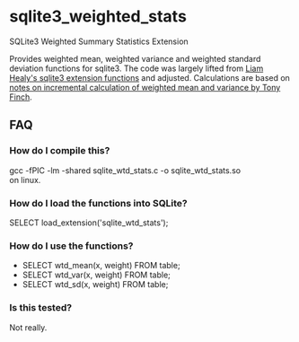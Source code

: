 # sqlite3_weighted_stats
SQLite3 Weighted Summary Statistics Extension

Provides weighted mean, weighted variance and weighted standard deviation functions for sqlite3. The code was largely lifted from [Liam Healy's sqlite3 extension functions](https://gitlab.com/liamh/extension-functions) and adjusted. Calculations are based on [notes on incremental calculation of weighted mean and variance by Tony Finch](https://fanf2.user.srcf.net/hermes/doc/antiforgery/stats.pdf).

## FAQ

### How do I compile this?
gcc -fPIC -lm -shared sqlite\_wtd\_stats.c -o sqlite\_wtd\_stats.so  
on linux.

### How do I load the functions into SQLite?
SELECT load_extension('sqlite\_wtd\_stats');

### How do I use the functions?
- SELECT wtd_mean(x, weight) FROM table;  
- SELECT wtd_var(x, weight) FROM table;  
- SELECT wtd_sd(x, weight) FROM table;  

### Is this tested?
Not really.